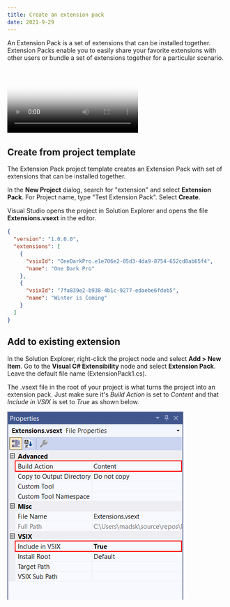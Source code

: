 ```yaml
---
title: Create an extension pack
date: 2021-9-29
---
```


An Extension Pack is a set of extensions that can be installed together. Extension Packs enable you to easily share your favorite extensions with other users or bundle a set of extensions together for a particular scenario.

<video controls poster="../assets/img/extension-packs-poster.png">
  <source src="../assets/video/extension-packs.mp4" type="video/mp4" />
</video>

## Create from project template
The Extension Pack project template creates an Extension Pack with set of extensions that can be installed together.

In the **New Project** dialog, search for "extension" and select **Extension Pack**. For Project name, type "Test Extension Pack". Select **Create**.

Visual Studio opens the project in Solution Explorer and opens the file **Extensions.vsext** in the editor.

```json
{
  "version": "1.0.0.0",
  "extensions": [
    {
      "vsixId": "OneDarkPro.e1e706e2-05d3-4da9-8754-652cd8ab65f4",
      "name": "One Dark Pro"
    },
    {
      "vsixId": "7fa839e2-b938-4b1c-9277-edaebe6fdeb5",
      "name": "Winter is Coming"
    }
  ]
}
```

## Add to existing extension
In the Solution Explorer, right-click the project node and select **Add > New Item**. Go to the **Visual C# Extensibility** node and select **Extension Pack**. Leave the default file name (ExtensionPack1.cs).

The .vsext file in the root of your project is what turns the project into an extension pack. Just make sure it's *Build Action* is set to *Content* and that *Include in VSIX* is set to *True* as shown below.

![Include in VSIX](../assets/img/include-in-vsix.png)
